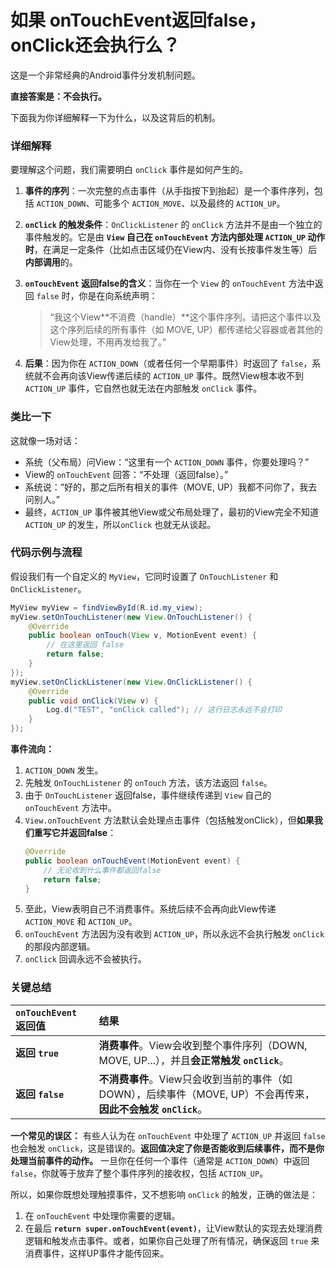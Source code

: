 # 如果 onTouchEvent返回false， onClick还会执行么？

这是一个非常经典的Android事件分发机制问题。

**直接答案是：不会执行。**

下面我为你详细解释一下为什么，以及这背后的机制。

### 详细解释

要理解这个问题，我们需要明白 `onClick` 事件是如何产生的。

1.  **事件的序列**：一次完整的点击事件（从手指按下到抬起）是一个事件序列，包括 `ACTION_DOWN`、可能多个 `ACTION_MOVE`、以及最终的 `ACTION_UP`。

2.  **`onClick` 的触发条件**：`OnClickListener` 的 `onClick` 方法并不是由一个独立的事件触发的。它是由 **`View` 自己在 `onTouchEvent` 方法内部处理 `ACTION_UP` 动作时**，在满足一定条件（比如点击区域仍在View内、没有长按事件发生等）后**内部调用**的。

3.  **`onTouchEvent` 返回false的含义**：当你在一个 `View` 的 `onTouchEvent` 方法中返回 `false` 时，你是在向系统声明：
    > “我这个View**不消费（handle）**这个事件序列。请把这个事件以及这个序列后续的所有事件（如 MOVE, UP）都传递给父容器或者其他的View处理，不用再发给我了。”

4.  **后果**：因为你在 `ACTION_DOWN`（或者任何一个早期事件）时返回了 `false`，系统就不会再向该View传递后续的 `ACTION_UP` 事件。既然View根本收不到 `ACTION_UP` 事件，它自然也就无法在内部触发 `onClick` 事件。

### 类比一下

这就像一场对话：
-   系统（父布局）问View：“这里有一个 `ACTION_DOWN` 事件，你要处理吗？”
-   View的 `onTouchEvent` 回答：“不处理（返回false）。”
-   系统说：“好的，那之后所有相关的事件（MOVE, UP）我都不问你了，我去问别人。”
-   最终，`ACTION_UP` 事件被其他View或父布局处理了，最初的View完全不知道 `ACTION_UP` 的发生，所以`onClick` 也就无从谈起。

### 代码示例与流程

假设我们有一个自定义的 `MyView`，它同时设置了 `OnTouchListener` 和 `OnClickListener`。

```java
MyView myView = findViewById(R.id.my_view);
myView.setOnTouchListener(new View.OnTouchListener() {
    @Override
    public boolean onTouch(View v, MotionEvent event) {
        // 在这里返回 false
        return false; 
    }
});
myView.setOnClickListener(new View.OnClickListener() {
    @Override
    public void onClick(View v) {
        Log.d("TEST", "onClick called"); // 这行日志永远不会打印
    }
});
```

**事件流向：**
1.  `ACTION_DOWN` 发生。
2.  先触发 `OnTouchListener` 的 `onTouch` 方法，该方法返回 `false`。
3.  由于 `OnTouchListener` 返回false，事件继续传递到 `View` 自己的 `onTouchEvent` 方法中。
4.  `View.onTouchEvent` 方法默认会处理点击事件（包括触发onClick），但**如果我们重写它并返回false**：
    ```java
    @Override
    public boolean onTouchEvent(MotionEvent event) {
        // 无论收到什么事件都返回false
        return false; 
    }
    ```
5.  至此，View表明自己不消费事件。系统后续不会再向此View传递 `ACTION_MOVE` 和 `ACTION_UP`。
6.  `onTouchEvent` 方法因为没有收到 `ACTION_UP`，所以永远不会执行触发 `onClick` 的那段内部逻辑。
7.  `onClick` 回调永远不会被执行。

### 关键总结

| `onTouchEvent` 返回值 | 结果 |
| :--- | :--- |
| **返回 `true`** | **消费事件**。View会收到整个事件序列（DOWN, MOVE, UP...），并且**会正常触发 `onClick`**。 |
| **返回 `false`** | **不消费事件**。View只会收到当前的事件（如DOWN），后续事件（MOVE, UP）不会再传来，**因此不会触发 `onClick`**。 |

**一个常见的误区：**
有些人认为在 `onTouchEvent` 中处理了 `ACTION_UP` 并返回 `false` 也会触发 `onClick`，这是错误的。**返回值决定了你是否能收到后续事件，而不是你处理当前事件的动作。** 一旦你在任何一个事件（通常是 `ACTION_DOWN`）中返回 `false`，你就等于放弃了整个事件序列的接收权，包括 `ACTION_UP`。

所以，如果你既想处理触摸事件，又不想影响 `onClick` 的触发，正确的做法是：
1.  在 `onTouchEvent` 中处理你需要的逻辑。
2.  在最后 **`return super.onTouchEvent(event)`**，让View默认的实现去处理消费逻辑和触发点击事件。或者，如果你自己处理了所有情况，确保返回 `true` 来消费事件，这样UP事件才能传回来。